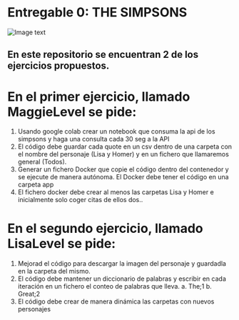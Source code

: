 # Entregable 0: THE SIMPSONS
![Image text](https://cdn.vox-cdn.com/thumbor/F1UHvb9EXABcG1p9skny2Gh4rvY=/148x0:1768x1080/1280x854/filters:format(webp)/cdn.vox-cdn.com/uploads/chorus_image/image/47413330/the-simpsons-tv-series-cast-wallpaper-109911.0.0.jpeg)
## En este repositorio se encuentran 2 de los ejercicios propuestos.

# En el primer ejercicio, llamado MaggieLevel se pide:
1. Usando google colab crear un notebook que consuma la api de los simpsons y haga una consulta cada 30 seg a la API
2. El código debe guardar cada quote en un csv dentro de una carpeta con el nombre del 
personaje (Lisa y Homer) y en un fichero que llamaremos general (Todos).
3. Generar un fichero Docker que copie el código dentro del contenedor y se ejecute de 
manera autónoma. El Docker debe tener el código en una carpeta app
4. El fichero docker debe crear al menos las carpetas Lisa y Homer e inicialmente solo coger 
citas de ellos dos..

# En el segundo ejercicio, llamado LisaLevel se pide:
1. Mejorad el código para descargar la imagen del personaje y guardadla en la carpeta del 
mismo.
2. El código debe mantener un diccionario de palabras y escribir en cada iteración en un 
fichero el conteo de palabras que lleva.
a. The;1
b. Great;2
3. El código debe crear de manera dinámica las carpetas con nuevos personajes


